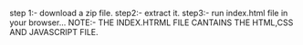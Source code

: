 step 1:- download a zip file.
step2:- extract it.
step3:- run index.html file in your browser...
NOTE:- THE INDEX.HTRML FILE CANTAINS THE HTML,CSS AND JAVASCRIPT FILE.

